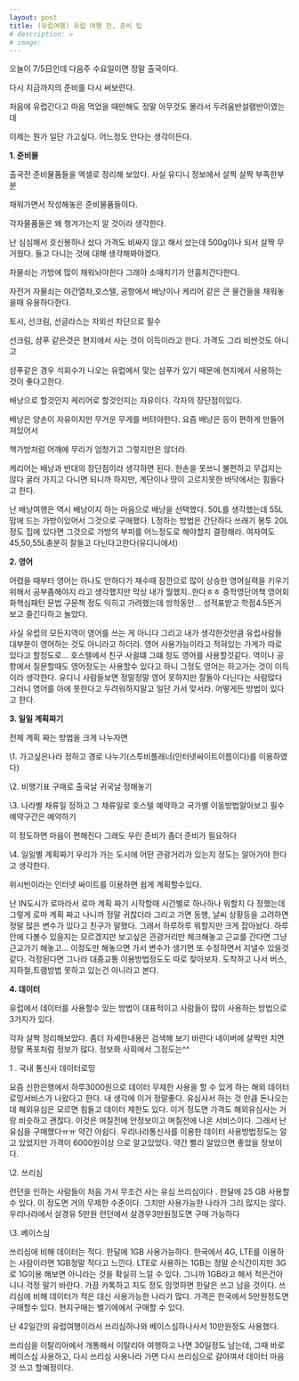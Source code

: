 ```yaml
---
layout: post
title: (유럽여행) 유럽 여행 전, 준비 팁
# description: > 
# image: 
---
```


오늘이 7/5日인데 다음주 수요일이면 정말 출국이다.

다시 지금까지의 준비를 다시 써보련다.

처음에 유럽간다고 마음 먹었을 때만해도 정말 아무것도 몰라서 두려움반설램반이였는데

이제는 뭔가 일단 가고싶다. 어느정도 안다는 생각이든다.



**1. 준비물**

 출국전 준비물품들을 엑셀로 정리해 보았다. 사실 유디니 정보에서 살짝 살짝 부족한부분

채워가면서 작성해놓은 준비물품들이다.

 각자물품들은 왜 챙겨가는지 알 것이라 생각한다.

난 심심해서 호신봉하나 샀다 가격도 비싸지 않고 해서 샀는데 500g이나 되서 살짝 무거웠다. 들고 다니는 것에 대해 생각해봐야겠다.

 자물쇠는 가방에 많이 채워놔야한다 그래야 소매치기가 안훔처간다한다.

 자전거 자물쇠는 야간열차,호스텔, 공항에서 배낭이나 케리어 같은 큰 물건들을 채워놓을때 유용하다한다.

 토시, 선크림, 선글라스는 자외선 차단으로 필수

 선크림, 샴푸 같은것은 현지에서 사는 것이 이득이라고 한다. 가격도 그리 비싼것도 아니고

샴푸같은 경우 석회수가 나오는 유럽에서 맞는 샴푸가 있기 때문에 현지에서 사용하는 것이 좋다고한다.

 배낭으로 할것인지 케리어로 할것인지는 자유이다. 각자의 장단점이있다.

배낭은 양손이 자유이지만 무거운 무게를 버텨야한다. 요즘 배낭은 등이 편하게 만들어져있어서

책가방처럼 어깨에 무리가 엄청가고 그렇지만은 않더라.

케리어는 배낭과 반대의 장단점이라 생각하면 된다. 한손을 못쓰니 불편하고 무겁지는 않다 굴러 가지고 다니면 되니까 하지만, 계단이나 땅이 고르지못한 바닥에서는 힘들다고 한다.

난 배낭여행은 역시 배낭이지 하는 마음으로 배낭을 선택했다. 50L를 생각했는데 55L 맘에 드는 가방이있어서 그것으로 구매했다. L정하는 방법은 간단하다 쓰래기 봉투 20L정도 집에 있다면 그것으로 가방의 부피를 어느정도로 해야할지 결정해라. 여자여도 45,50,55L충분히 잘들고 다닌다고한다(유디니에서)





**2. 영어**

 어렸을 때부터 영어는 하나도 안하다가 재수때 잠깐으로 많이 상승한 영어실력을 키우기 위해서 공부좀해야지 라고 생각했지만 막상 내가 뭘했지..한다ㅎㅎ 중학영단어책 영어회화핵심패턴 문법 구문책 정도 익히고 가려했는데 방학동안... 성적표받고 학점4.5뜬거 보고 즐긴다하고 놀았다. 

 사실 유럽의 모든지역이 영어를 쓰는 게 아니다 그리고 내가 생각한것만큼 유럽사람들 대부분이 영어하는 것도 아니라고 하더라. 영어 사용가능이라고 적혀있는 가게가 따로 있다고 할정도로... 호스텔에서 친구 사귈떄 그떄 정도 영어를 사용할것같다. 역이나 공항에서 질문할때도 영어정도는 사용할수 있다고 하니 그정도 영어는 하고가는 것이 이득이라 생각한다. 유디니 사람들보면 정말정말 영어 못하지만 잘돌아 다닌다는 사람많다 그러니 영어를 아에 못한다고 두려워하지말고 일단 가서 맞서라. 어떻게든 방법이 있다고 한다.



**3. 일일 계획짜기**

전체 계획 짜는 방법을 크게 나누자면

\1. 가고싶은나라 정하고 경로 나누기(스투비플래너(인터넷싸이트이름이다)를 이용하였다)

\2. 비행기표 구매로 출국날 귀국날 정해놓기

\3. 나라별 채류일 정하고 그 채류일로 호스텔 예약하고 국가별 이동방법알아보고 필수예약구간은 예약하기



이 정도하면 마음이 편해진다 그래도 우린 준비가 좀더 준비가 필요하다

\4. 일일별 계획짜기 우리가 가는 도시에 어떤 관광거리가 있는지 정도는 알아가야 한다고 생각한다.

위시빈이라는 인터넷 싸이트를 이용하면 쉽게 계획할수있다.

난 IN도시가 로마라서 로마 계획 짜기 시작할때 시간별로 하나하나 뭐할지 다 정했는데 그렇게 로마 계획 짜고 나니까 정말 귀찮더라 그리고 가면 동행, 날씨 상황등을 고려하면 정말 많은 변수가 있다고 친구가 말했다. 그래서 하루하루 뭐할지만 크게 잡아놨다. 하루안에 다볼수 있을지는 모르겠지만 보고싶은 관광거리만 체크해놓고 근교를 간다면 그냥 근교가기 해놓고... 이정도만 해놓으면 가서 변수가 생기면 또 수정하면서 지낼수 있을것같다. 걱정된다면 그나라 대중교통 이용방법정도도 따로 찾아보자. 도착하고 나서 버스,지하철,트램방법 못하고 있는건 아니라고 본다.



**4. 데이터**

유럽에서 데이터를 사용할수 있는 방법이 대표적이고 사람들이 많이 사용하는 방법으로 3가지가 있다.

각자 살짝 정리해보았다. 좀더 자세한내용은 검색해 보기 바란다 네이버에 살짝만 치면 정말 폭포처럼 정보가 많다. 정보화 사회에서 그정도는^^

1 . 국내 통신사 데이터로밍

 요즘 신한은행에서 하루3000원으로 데이터 무제한 사용을 할 수 있게 하는 해외 데이터 로밍서비스가 나왔다고 한다. 내 생각에 이거 정말좋다. 유심사서 하는 것 만큼 돈나오는데 해외유심은 모르면 힘들고 데이터 제한도 있다. 이거 정도면 가격도 해외유심사는 거랑 비슷하고 괜찮다. 이것은 며칠전에 안정보이고 며칠전에 나온 서비스이다. 그래서 난 유심을 구매했다ㅠㅠ 약간 아쉽다. 우리나라통신사를 이용한 데이터 사용방법정도는 알고 있었지만 가격이 6000원이상 으로 알고있었다. 약간 빨리 알았으면 좋았을 정보이다.

\2. 쓰리심

 런던을 인하는 사람들이 처음 가서 무조건 사는 유심 쓰리심이다 . 한달에 25 GB 사용할수 있다. 이 정도면 거의 무제한 수준이다. 그치만 사용가능한 나라가 그리 많지는 않다. 우리나라에서 살경유 5만원 런던에서 살경우3만원정도면 구매 가능하다 

\3. 베이스심

 쓰리심에 비해 데이터는 적다. 한달에 1GB 사용가능하다. 한국에서 4G, LTE를 이용하는 사람이라면 1GB정말 적다고 느낀다. LTE로 사용하는 1GB는 정말 순식간이지만 3G로 1G이용 해보면 아니라는 것을 확실히 느낄 수 있다. 그니까 1GB라고 해서 적은건아니니 걱정 말기 바란다. 가끔 카톡하고 지도 정도 맘껏하면 한달은 쓰고 남을 것이다. 쓰리심에 비해 데이터가 적은 대신 사용가능한 나라가 많다. 가격은 한국에서 5만원정도면 구매할수 있다. 현지구매는 벨기에에서 구매할 수 있다. 



난 42일간의 유럽여행이라서 쓰리심하나와 베이스심하나사서 10만원정도 사용했다. 

쓰리심을 이탈리아에서 개통해서 이탈리아 여행하고 나면 30일정도 남는데, 그때 바로 베이스심 사용하고, 다시 쓰리심 사용나라 가면 다시 쓰리심으로 갈아껴서 데이터 마음것 쓰고 할예정이다.